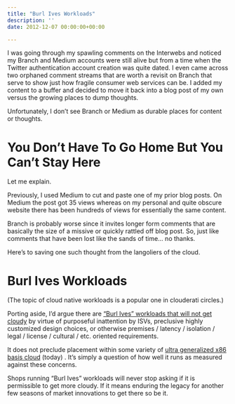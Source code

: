```yaml
---
title: "Burl Ives Workloads"
description: ''
date: 2012-12-07 00:00:00+00:00

---
```


I was going through my spawling comments on the Interwebs and noticed my Branch and Medium accounts were still alive but from a time when the Twitter authentication account creation was quite dated. I even came across two orphaned comment streams that are worth a revisit on Branch that serve to show just how fragile consumer web services can be. I added my content to a buffer and decided to move it back into a blog post of my own versus the growing places to dump thoughts.

Unfortunately, I don’t see Branch or Medium as durable places for content or thoughts.

You Don’t Have To Go Home But You Can’t Stay Here
=================================================

Let me explain.

Previously, I used Medium to cut and paste one of my prior blog posts. On Medium the post got 35 views whereas on my personal and quite obscure website there has been hundreds of views for essentially the same content.

Branch is probably worse since it invites longer form comments that are basically the size of a missive or quickly rattled off blog post. So, just like comments that have been lost like the sands of time… no thanks.

Here’s to saving one such thought from the langoliers of the cloud.

Burl Ives Workloads
===================

(The topic of cloud native workloads is a popular one in clouderati circles.)

Porting aside, I’d argue there are [“Burl Ives” workloads that will not get cloudy](http://www.youtube.com/watch?v=PIMolV5WMQk) by virtue of purposeful inattention by ISVs, preclusive highly customized design choices, or otherwise premises / latency / isolation / legal / license / cultural / etc. oriented requirements.

It does not preclude placement within some variety of [ultra generalized x86 basis cloud](http://www.intel.com/content/www/us/en/architecture-and-technology/many-integrated-core/intel-many-integrated-core-architecture.html) (today) . It’s simply a question of how well it runs as measured against these concerns.

Shops running “Burl Ives” workloads will never stop asking if it is permissible to get more cloudy. If it means enduring the legacy for another few seasons of market innovations to get there so be it.

